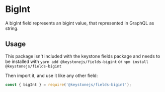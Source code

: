 <!--[meta]
section: api
subSection: field-types
title: bigInt
[meta]-->

# BigInt

A bigInt field represents an bigint value, that represented in GraphQL as string.

## Usage

This package isn't included with the keystone fields package and needs to be installed with `yarn add @keystonejs/fields-bigint` or `npm install @keystonejs/fields-bigint`

Then import it, and use it like any other field:

```js
const { bigInt } = require('@keystonejs/fields-bigint');
```
